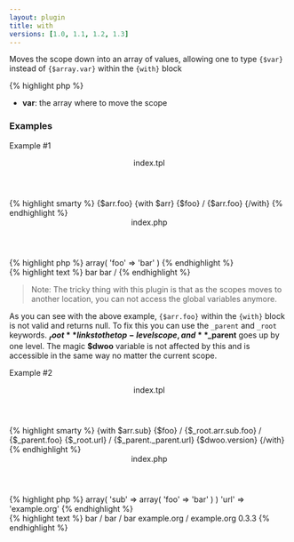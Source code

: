 ```yaml
---
layout: plugin
title: with
versions: [1.0, 1.1, 1.2, 1.3]
---
```


Moves the scope down into an array of values, allowing one to type `{$var}` instead of `{$array.var}` within the `{with}` block
<div class="code-box">
{% highlight php %}
<?php
with(array $var)
{% endhighlight %}
</div>

* **var**: the array where to move the scope


### Examples
Example #1
<div class="code-box">
<header>index.tpl</header>
{% highlight smarty %}
{$arr.foo}
{with $arr} {$foo} / {$arr.foo} {/with}
{% endhighlight %}
</div>

<div class="code-box">
<header>index.php</header>
{% highlight php %}
<?php
'arr' => array( 'foo' => 'bar' )
{% endhighlight %}
</div>

<div class="code-box">
{% highlight text %}
bar
bar / 
{% endhighlight %}
</div>

> Note: The tricky thing with this plugin is that as the scopes moves to another location, you can not access the global variables anymore.

As you can see with the above example, `{$arr.foo}` within the `{with}` block is not valid and returns null. To fix this you can use the `_parent` and `_root` keywords. **$_root** links to the top-level scope, and **$_parent** goes up by one level. The magic **$dwoo** variable is not affected by this and is accessible in the same way no matter the current scope.

Example #2
<div class="code-box">
<header>index.tpl</header>
{% highlight smarty %}
{with $arr.sub}
{$foo} / {$_root.arr.sub.foo} / {$_parent.foo}
{$_root.url} / {$_parent._parent.url}
{$dwoo.version}
{/with}
{% endhighlight %}
</div>

<div class="code-box">
<header>index.php</header>
{% highlight php %}
<?php
'arr' => array( 'sub' => array( 'foo' => 'bar' ) )
'url' => 'example.org'
{% endhighlight %}
</div>

<div class="code-box">
{% highlight text %}
bar / bar / bar
example.org / example.org
0.3.3
{% endhighlight %}
</div>
